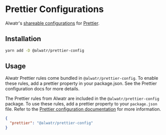 # Prettier Configurations

Alwatr's [shareable configurations](https://prettier.io/docs/en/configuration.html#sharing-configurations) for [Prettier](https://prettier.io/).

## Installation

```bash
yarn add -D @alwatr/prettier-config
```

## Usage

Alwatr Prettier rules come bundled in `@alwatr/prettier-config`. To enable these rules, add a prettier property in your package.json. See the Prettier configuration docs for more details.

The Prettier rules from Alwatr are included in the `@alwatr/prettier-config` package. To use these rules, add a prettier property to your `package.json` file. Refer to the [Prettier configuration documentation](https://prettier.io/docs/en/configuration.html) for more information.

```json
{
  "prettier": "@alwatr/prettier-config"
}
```
